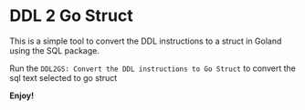 # DDL 2 Go Struct

This is a simple tool to convert the DDL instructions to a struct in Goland using the SQL package.

Run the `DDL2GS: Convert the DDL instructions to Go Struct` to convert the sql text selected to go struct

**Enjoy!**
